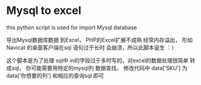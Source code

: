 # Mysql to excel

this python script is used for import  Mysql database

导出Mysql数据库数据 到Excel， PHP的Excel扩展不成熟  经常内存溢出， 形如Navicat 的桌面客户端在sql 语句过于长时 会崩溃，所以此脚本诞生 ：）

这个脚本是为了处理  sql中  in的字段过于多时写的，对excel的数据处理很简单 转成sql， 你可能需要用特定的mysql列 数据查找， 修改代码中 data['SKU']  为  data['你想要的列']  和相应的查询sql 即可